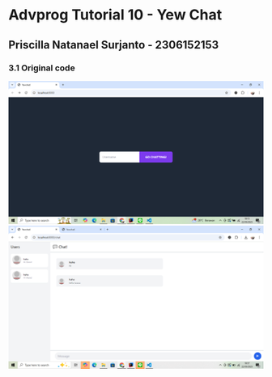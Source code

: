 # Advprog Tutorial 10 - Yew Chat
## Priscilla Natanael Surjanto - 2306152153

### 3.1 Original code
![image2](images/image2.png)
![image](images/image1.png)